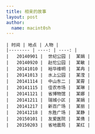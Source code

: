 ```yaml
---
title: 相亲的故事 
layout: post
author:
  name: macint0sh
---       
```


    | 时间 | 地点 | 人物 |     
    |-------- | ----: | ----: |   
    |   20140901 |  世纪公园 |  某娟 |    
    |   20140920 |  赵佗公园 |  某敏 |
    |   20141010 |  裕华维明 |  某冉 |     
    |   20141013 |  水上公园 |  某滢 |      
    |   20141114 |  中山东二 |  某霄 |            
    |   20141115 |  佳农市场 |  某琳 |             
    |   20141121 |  省博物馆 |  某娜 |              
    |   20141211 |  瑞城小区 |  某娟 |       
    |   20141217 |  新百广场 |  某丽 |        
    |   20141218 |  东胜广场 |  某静 |         
    |   20150101 |  友爱医院 |  某倩 |      
    |   20150203 |  省地震局 |  某红 |         




                                            









